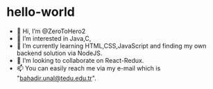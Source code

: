 # hello-world
- 👋 Hi, I’m @ZeroToHero2
- 👀 I’m interested in Java,C,
- 🌱 I’m currently learning HTML,CSS,JavaScript and finding my own backend solution via NodeJS.
- 💞️ I’m looking to collaborate on React-Redux.
- 📫 You can easily reach me via my e-mail which is "bahadir.unal@tedu.edu.tr".
